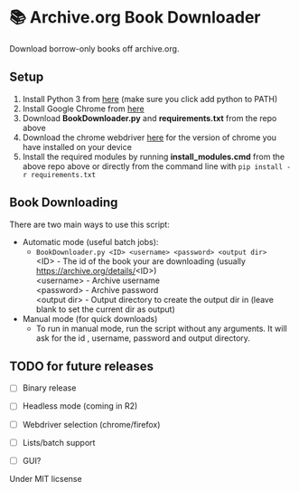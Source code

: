 # :books: Archive.org Book Downloader
Download borrow-only books off archive.org.

## Setup
1. Install Python 3 from [here](https://www.python.org/downloads/) (make sure you click add python to PATH)
2. Install Google Chrome from [here](https://www.google.com/chrome/)
3. Download **BookDownloader.py** and **requirements.txt** from the repo above
4. Download the chrome webdriver [here](https://chromedriver.chromium.org/downloads) for the version of chrome you have installed on your device
5. Install the required modules by running **install_modules.cmd** from the above repo above or directly from the command line with `pip install -r requirements.txt`

## Book Downloading
There are two main ways to use this script:
* Automatic mode (useful batch jobs):
  * `BookDownloader.py <ID> <username> <password> <output dir>`   
   \<ID\> \- The id of the book your are downloading (usually https://archive.org/details/<ID\>)   
   \<username\> \- Archive username  
   \<password\> \- Archive password  
   \<output dir\> \- Output directory to create the output dir in (leave blank to set the current dir as output)  
* Manual mode (for quick downloads)
  * To run in manual mode, run the script without any arguments. It will ask for the id , username, password and output directory.

## TODO for future releases
- [ ] Binary release
- [ ] Headless mode (coming in R2)
- [ ] Webdriver selection (chrome/firefox)
- [ ] Lists/batch support
- [ ] GUI?  



Under MIT licsense
